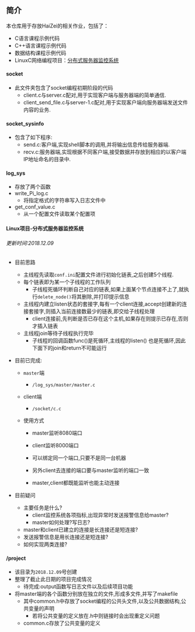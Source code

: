 ## 简介

本仓库用于存放HaiZei的相关作业，包括了：

- C语言课程示例代码
- C++语言课程示例代码
- 数据结构课程示例代码
- LinuxC网络编程项目：[分布式服务器监控系统]()

#### socket

- 此文件夹包含了socket编程初期阶段的代码
  - client.c与server.c配对,用于实现客户端与服务器端的简单通信.
  - client_send_file.c与server-1.c配对,用于实现客户端向服务器端发送文件内容的业务.

#### socket_sysinfo

- 包含了如下程序:
  - send.c:客户端,实现shell脚本的调用,并将输出信息传给服务器端.
  - recv.c:服务器端,实现根据不同客户端,接受数据并存放到相应的以客户端IP地址命名的目录中.

#### log_sys

- 存放了两个函数
- write_Pi_log.c
  - 将指定格式的字符串写入日志文件中
- get_conf_value.c
  - 从一个配置文件读取某个配置项

#### Linux项目-分布式服务器监控系统

###### 更新时间:2018.12.09

- 目前思路
  - 主线程先读取`conf.ini`配置文件进行初始化链表,之后创建5个线程.
  - 每个链表即为某一个子线程的工作队列
    - 子线程死循环判断自己对应的链表,如果上面某个节点连接不上了,就执行`delete_node()`将其删除,并打印提示信息
  - 主线程内建立listen状态的套接字,每有一个client连接,accept创建新的连接套接字,则插入当前连接数最少的链表,即交给子线程处理
    - client连接前,先判断是否已存在这个主机,如果存在则提示已存在,否则才插入链表
  - 主线程join等待子线程执行完毕
    - 子线程的回调函数func()是死循环,主线程的listen()  也是死循环,因此下面下的join和return不可能运行

- 目前已完成:

  - `master`端

    - `/log_sys/master/master.c`

  - client端

    - `/socket/c.c`

  - 使用方式

    - master监听8080端口

    - client监听8000端口
    - 可以绑定同一个端口,只要不是同一台机器
    - 另外client去连接的端口要与master监听的端口一致
    - master,client都既能监听也能主动连接

- 目前疑问
  - 主要任务是什么?
    - client监控系统各项指标,出现异常时发送报警信息给master?
    - master如何处理?写日志?
  - master和client已建立的连接是长连接还是短连接?
  - 发送报警信息是用长连接还是短连接?
  - 如何实现两类连接?

#### /project

- 该目录为`2018.12.09`号创建
- 整理了截止此日期的项目完成情况
  - 待完成:output函数写日志文件以及后续项目功能
- 将master端的各个函数分别放在独立的文件,形成多文件,并写了makefile
  - 其中common.h中存放了socket编程的公共头文件,以及公共数据结构,公共变量的声明
    - 若将公共变量的定义放在.h中则链接时会出现重定义问题
  - common.c存放了公共变量的定义